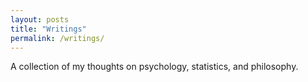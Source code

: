 ```yaml
---
layout: posts
title: "Writings"
permalink: /writings/
---
```


A collection of my thoughts on psychology, statistics, and philosophy.
